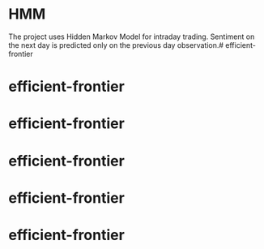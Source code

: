 # HMM
The project uses Hidden Markov Model for intraday trading.
Sentiment on the next day is predicted only on the previous day observation.# efficient-frontier
# efficient-frontier
# efficient-frontier
# efficient-frontier
# efficient-frontier
# efficient-frontier
